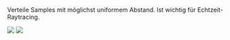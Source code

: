 Verteile Samples mit möglichst uniformem Abstand. Ist wichtig für Echtzeit-Raytracing.

![](blue_noise_sampling.png)
![](blue_noise_sampling2.png)
